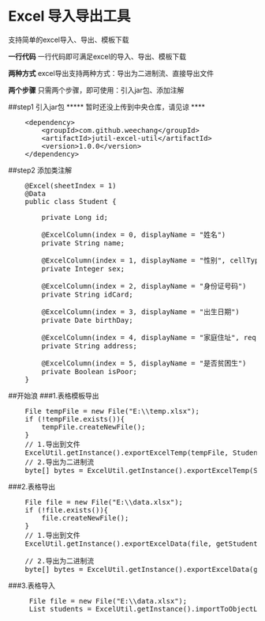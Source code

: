 # Excel 导入导出工具
<p>支持简单的excel导入、导出、模板下载</p>
<p><b>一行代码</b> 一行代码即可满足excel的导入、导出、模板下载</p>
<p><b>两种方式</b> excel导出支持两种方式：导出为二进制流、直接导出文件</p>
<p><b>两个步骤</b> 只需两个步骤，即可使用：引入jar包、添加注解</p>

##step1
引入jar包
***** 暂时还没上传到中央仓库，请见谅 ****
<pre>
    &lt;dependency&gt;
        &lt;groupId&gt;com.github.weechang&lt;/groupId&gt;
        &lt;artifactId&gt;jutil-excel-util&lt;/artifactId&gt;
        &lt;version&gt;1.0.0&lt;/version&gt;
    &lt;/dependency&gt;
</pre>

##step2
添加类注解

<pre>
    @Excel(sheetIndex = 1)
    @Data
    public class Student {
    
        private Long id;
    
        @ExcelColumn(index = 0, displayName = "姓名")
        private String name;
    
        @ExcelColumn(index = 1, displayName = "性别", cellType = CellType.NUMERIC)
        private Integer sex;
    
        @ExcelColumn(index = 2, displayName = "身份证号码")
        private String idCard;
    
        @ExcelColumn(index = 3, displayName = "出生日期")
        private Date birthDay;
    
        @ExcelColumn(index = 4, displayName = "家庭住址", required = false)
        private String address;
    
        @ExcelColumn(index = 5, displayName = "是否贫困生")
        private Boolean isPoor;
    }
</pre>

##开始浪
###1.表格模板导出
<pre>
    File tempFile = new File("E:\\temp.xlsx");
    if (!tempFile.exists()){
        tempFile.createNewFile();
    }
    // 1.导出到文件
    ExcelUtil.getInstance().exportExcelTemp(tempFile, Student.class);
    // 2.导出为二进制流
    byte[] bytes = ExcelUtil.getInstance().exportExcelTemp(Student.class);
</pre>

###2.表格导出
<pre>
    File file = new File("E:\\data.xlsx");
    if (!file.exists()){
        file.createNewFile();
    }
    // 1.导出到文件
    ExcelUtil.getInstance().exportExcelData(file, getStudentList());

    // 2.导出为二进制流
    byte[] bytes = ExcelUtil.getInstance().exportExcelData(getStudentList());
</pre>

###3.表格导入
<pre>
     File file = new File("E:\\data.xlsx");
     List<Student> students = ExcelUtil.getInstance().importToObjectList(file, Student.class);
</pre>

